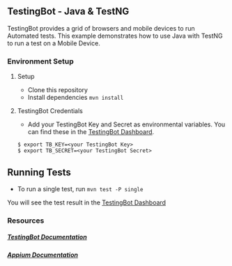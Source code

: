 ## TestingBot - Java & TestNG

TestingBot provides a grid of browsers and mobile devices to run Automated tests.
This example demonstrates how to use Java with TestNG to run a test on a Mobile Device.

### Environment Setup

1. Setup
	* Clone this repository
	* Install dependencies `mvn install`

2. TestingBot Credentials
    * Add your TestingBot Key and Secret as environmental variables. You can find these in the [TestingBot Dashboard](https://testingbot.com/members/).
    ```
    $ export TB_KEY=<your TestingBot Key>
    $ export TB_SECRET=<your TestingBot Secret>
    ```

## Running Tests
* To run a single test, run `mvn test -P single`

You will see the test result in the [TestingBot Dashboard](https://testingbot.com/members/)

### Resources
##### [TestingBot Documentation](https://testingbot.com/support/mobile/testng.html)

##### [Appium Documentation](http://appium.io/)